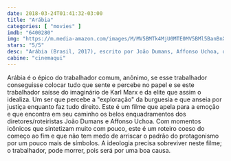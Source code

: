 ```yaml
---
date: 2018-03-24T01:41:32-03:00
title: "Arábia"
categories: [ "movies" ]
imdb: "6400280"
img: "https://m.media-amazon.com/images/M/MV5BMTk4MjU0MTE0MV5BMl5BanBnXkFtZTgwMTgyNTY2NTM@._V1_SY150_CR0,0,101,150_.jpg"
stars: "5/5"
desc: "Arábia (Brasil, 2017), escrito por João Dumans, Affonso Uchoa, dirigido por João Dumans, Affonso Uchoa, com Aristides de Sousa, Murilo Caliari, Gláucia Vandeveld."
cabine: "cinemaqui"
---
```

Arábia é o épico do trabalhador comum, anônimo, se esse trabalhador conseguisse colocar tudo que sente e percebe no papel e se este trabalhador saísse do imaginário de Karl Marx e da elite que assim o idealiza. Um ser que percebe a "exploração" da burguesia e que anseia por justiça enquanto faz tudo direito. Este é um filme que apela para a emoção e que encontra em seu caminho os belos enquadramentos dos diretores/roteiristas João Dumans e Affonso Uchoa. Com momentos icônicos que sintetizam muito com pouco, este é um roteiro coeso do começo ao fim e que não tem medo de arriscar o padrão do protagonismo por um pouco mais de símbolos. A ideologia precisa sobreviver neste filme; o trabalhador, pode morrer, pois será por uma boa causa.
